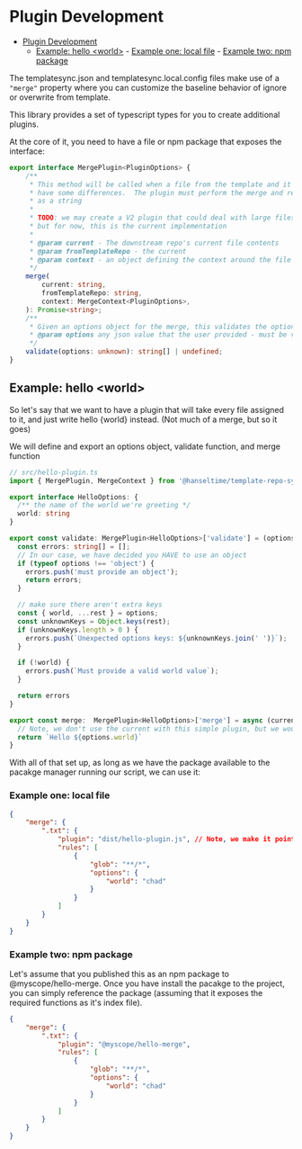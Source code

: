 # Plugin Development

-   [Plugin Development](#plugin-development)
    -   [Example: hello \<world\>](#example-hello-world) - [Example one: local file](#example-one-local-file) - [Example two: npm package](#example-two-npm-package)
    <!-- Created with Markdown All In One VsCode Extension -->

The templatesync.json and templatesync.local.config files make use of a `"merge"` property where you can
customize the baseline behavior of ignore or overwrite from template.

This library provides a set of typescript types for you to create additional plugins.

At the core of it, you need to have a file or npm package that exposes the interface:

```typescript
export interface MergePlugin<PluginOptions> {
	/**
	 * This method will be called when a file from the template and it's analog in the downstream repo
	 * have some differences.  The plugin must perform the merge and return the appropriate file contents
	 * as a string
	 *
	 * TODO: we may create a V2 plugin that could deal with large files and not pass around strings in memory,
	 * but for now, this is the current implementation
	 *
	 * @param current - The downstream repo's current file contents
	 * @param fromTemplateRepo - the current
	 * @param context - an object defining the context around the file and the specific options
	 */
	merge(
		current: string,
		fromTemplateRepo: string,
		context: MergeContext<PluginOptions>,
	): Promise<string>;
	/**
	 * Given an options object for the merge, this validates the options object and returns error messages if there is anything wrong.
	 * @param options any json value that the user provided - must be validated against the expected options
	 */
	validate(options: unknown): string[] | undefined;
}
```

## Example: hello \<world>

So let's say that we want to have a plugin that will take every file assigned to it, and just write hello {world} instead.
(Not much of a merge, but so it goes)

We will define and export an options object, validate function, and merge function

```typescript
// src/hello-plugin.ts
import { MergePlugin, MergeContext } from '@hanseltime/template-repo-sync'

export interface HelloOptions: {
  /** the name of the world we're greeting */
  world: string
}

export const validate: MergePlugin<HelloOptions>['validate'] = (options: unknown) => {
  const errors: string[] = [];
  // In our case, we have decided you HAVE to use an object
  if (typeof options !== 'object') {
    errors.push('must provide an object');
    return errors;
  }

  // make sure there aren't extra keys
  const { world, ...rest } = options;
  const unknownKeys = Object.keys(rest);
  if (unknownKeys.length > 0 ) {
    errors.push(`Unexpected options keys: ${unknownKeys.join(' ')}`);
  }

  if (!world) {
    errors.push(`Must provide a valid world value`);
  }

  return errors
}

export const merge:  MergePlugin<HelloOptions>['merge'] = async (current, fromTemplateRepo, options: HelloOptions) => {
  // Note, we don't use the current with this simple plugin, but we would use the first 2 args normally
  return `Hello ${options.world}`
}

```

With all of that set up, as long as we have the package available to the pacakge manager running our script, we can use it:

### Example one: local file

```json
{
	"merge": {
		".txt": {
			"plugin": "dist/hello-plugin.js", // Note, we make it point to the compiled .js so you will need to build and commit the file
			"rules": [
				{
					"glob": "**/*",
					"options": {
						"world": "chad"
					}
				}
			]
		}
	}
}
```

### Example two: npm package

Let's assume that you published this as an npm package to @myscope/hello-merge. Once you have install the pacakge to the project, you can
simply reference the package (assuming that it exposes the required functions as it's index file).

```json
{
	"merge": {
		".txt": {
			"plugin": "@myscope/hello-merge",
			"rules": [
				{
					"glob": "**/*",
					"options": {
						"world": "chad"
					}
				}
			]
		}
	}
}
```
